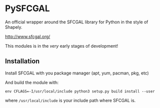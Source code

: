 # PySFCGAL

An official wrapper around the SFCGAL library for Python in the style of Shapely.

http://www.sfcgal.org/

This modules is in the *very* early stages of development!

## Installation

Install SFCGAL with you package manager (apt, yum, pacman, pkg, etc)

And build the module with:

```
env CFLAGS=-I/usr/local/include python3 setup.py build install --user
```

where `/usr/local/include` is your include path where SFCGAL is.
